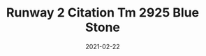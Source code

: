 ---
tags: 
  - "To Market"
  - "Rubber Flooring"
  - "Runway2"
title: "Runway 2 Citation Tm 2925 Blue Stone"
designer: "To Market"
image_primary: "img/2925.jpg"
href: "https://www.tomkt.com/runway-2-swatches"
description: "ROLL%20SIZE%3A%204%27%20x%2025%27%A0%20or%204%27%20x%2050%27"
category: "rubber-flooring-runway2"
subtitle: ""
manufacturer: "ToMarket"
slug: "/manufacturers/tomarket/rubber-flooring-runway-2/to-market-runway-2-citation-tm-2925-blue-stone"
date: "2021-02-22"
---